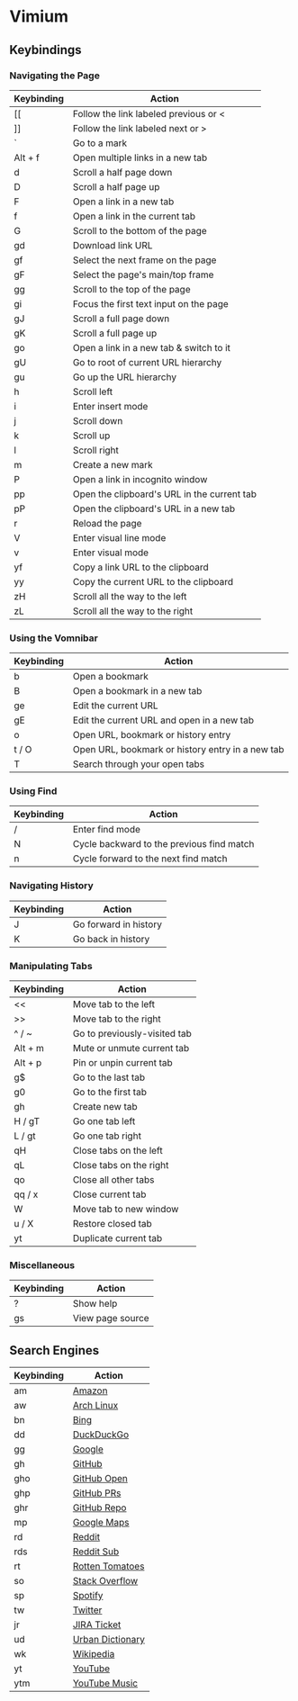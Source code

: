 # Vimium

## Keybindings

### Navigating the Page

| Keybinding         | Action                                      |
| ------------------ | ------------------------------------------- |
| <key>[[</key>      | Follow the link labeled previous or <       |
| <key>]]</key>      | Follow the link labeled next or >           |
| <key>`</key>       | Go to a mark                                |
| <key>Alt + f</key> | Open multiple links in a new tab            |
| <key>d</key>       | Scroll a half page down                     |
| <key>D</key>       | Scroll a half page up                       |
| <key>F</key>       | Open a link in a new tab                    |
| <key>f</key>       | Open a link in the current tab              |
| <key>G</key>       | Scroll to the bottom of the page            |
| <key>gd</key>      | Download link URL                           |
| <key>gf</key>      | Select the next frame on the page           |
| <key>gF</key>      | Select the page's main/top frame            |
| <key>gg</key>      | Scroll to the top of the page               |
| <key>gi</key>      | Focus the first text input on the page      |
| <key>gJ</key>      | Scroll a full page down                     |
| <key>gK</key>      | Scroll a full page up                       |
| <key>go</key>      | Open a link in a new tab & switch to it     |
| <key>gU</key>      | Go to root of current URL hierarchy         |
| <key>gu</key>      | Go up the URL hierarchy                     |
| <key>h</key>       | Scroll left                                 |
| <key>i</key>       | Enter insert mode                           |
| <key>j</key>       | Scroll down                                 |
| <key>k</key>       | Scroll up                                   |
| <key>l</key>       | Scroll right                                |
| <key>m</key>       | Create a new mark                           |
| <key>P</key>       | Open a link in incognito window             |
| <key>pp</key>      | Open the clipboard's URL in the current tab |
| <key>pP</key>      | Open the clipboard's URL in a new tab       |
| <key>r</key>       | Reload the page                             |
| <key>V</key>       | Enter visual line mode                      |
| <key>v</key>       | Enter visual mode                           |
| <key>yf</key>      | Copy a link URL to the clipboard            |
| <key>yy</key>      | Copy the current URL to the clipboard       |
| <key>zH</key>      | Scroll all the way to the left              |
| <key>zL</key>      | Scroll all the way to the right             |

### Using the Vomnibar

| Keybinding       | Action                                           |
| ---------------- | ------------------------------------------------ |
| <key>b</key>     | Open a bookmark                                  |
| <key>B</key>     | Open a bookmark in a new tab                     |
| <key>ge</key>    | Edit the current URL                             |
| <key>gE</key>    | Edit the current URL and open in a new tab       |
| <key>o</key>     | Open URL, bookmark or history entry              |
| <key>t / O</key> | Open URL, bookmark or history entry in a new tab |
| <key>T</key>     | Search through your open tabs                    |

### Using Find

| Keybinding   | Action                                    |
| ------------ | ----------------------------------------- |
| <key>/</key> | Enter find mode                           |
| <key>N</key> | Cycle backward to the previous find match |
| <key>n</key> | Cycle forward to the next find match      |

### Navigating History

| Keybinding   | Action                |
| ------------ | --------------------- |
| <key>J</key> | Go forward in history |
| <key>K</key> | Go back in history    |

### Manipulating Tabs

| Keybinding         | Action                       |
| ------------------ | ---------------------------- |
| <key><<</key>      | Move tab to the left         |
| <key>>></key>      | Move tab to the right        |
| <key>^ / ~</key>   | Go to previously-visited tab |
| <key>Alt + m</key> | Mute or unmute current tab   |
| <key>Alt + p</key> | Pin or unpin current tab     |
| <key>g$</key>      | Go to the last tab           |
| <key>g0</key>      | Go to the first tab          |
| <key>gh</key>      | Create new tab               |
| <key>H / gT</key>  | Go one tab left              |
| <key>L / gt</key>  | Go one tab right             |
| <key>qH</key>      | Close tabs on the left       |
| <key>qL</key>      | Close tabs on the right      |
| <key>qo</key>      | Close all other tabs         |
| <key>qq / x</key>  | Close current tab            |
| <key>W</key>       | Move tab to new window       |
| <key>u / X</key>   | Restore closed tab           |
| <key>yt</key>      | Duplicate current tab        |

### Miscellaneous

| Keybinding    | Action           |
| ------------- | ---------------- |
| <key>?</key>  | Show help        |
| <key>gs</key> | View page source |

## Search Engines

| Keybinding     | Action                                                                        |
| -------------- | ----------------------------------------------------------------------------- |
| <key>am</key>  | [Amazon](https://www.amazon.com/s?k=%s)                                       |
| <key>aw</key>  | [Arch Linux](https://wiki.archlinux.org/?search=%s)                           |
| <key>bn</key>  | [Bing](https://www.bing.com/search?q=%s)                                      |
| <key>dd</key>  | [DuckDuckGo](https://duckduckgo.com/?q=%s)                                    |
| <key>gg</key>  | [Google](https://www.google.com/search?q=%s)                                  |
| <key>gh</key>  | [GitHub](https://www.github.com/search?q=%s)                                  |
| <key>gho</key> | [GitHub Open](https://www.github.com/%s)                                      |
| <key>ghp</key> | [GitHub PRs](https://www.github.com/pulls)                                    |
| <key>ghr</key> | [GitHub Repo](https://www.github.com/2kabhishek/%s)                           |
| <key>mp</key>  | [Google Maps](https://www.google.com/maps?q=%s)                               |
| <key>rd</key>  | [Reddit](https://www.reddit.com/search/?q=%s)                                 |
| <key>rds</key> | [Reddit Sub](https://reddit.com/r/%s)                                         |
| <key>rt</key>  | [Rotten Tomatoes](https://rottentomatoes.com/search?search=%s)                |
| <key>so</key>  | [Stack Overflow](https://stackoverflow.com/search?q=%s)                       |
| <key>sp</key>  | [Spotify](https://open.spotify.com/search/%s)                                 |
| <key>tw</key>  | [Twitter](https://twitter.com/search?q=%s)                                    |
| <key>jr</key>  | [JIRA Ticket](https://healthsparq.atlassian.net/browse/%s)                    |
| <key>ud</key>  | [Urban Dictionary](https://urbandictionary.com/define.php?term=%s)            |
| <key>wk</key>  | [Wikipedia](https://wikipedia.org/w/index.php?title=Special:Search&search=%s) |
| <key>yt</key>  | [YouTube](https://youtube.com/results?search_query=%s)                        |
| <key>ytm</key> | [YouTube Music](https://music.youtube.com/search?q=%s)                        |

